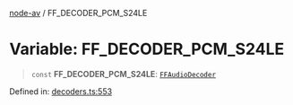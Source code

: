 [node-av](../globals.md) / FF\_DECODER\_PCM\_S24LE

# Variable: FF\_DECODER\_PCM\_S24LE

> `const` **FF\_DECODER\_PCM\_S24LE**: [`FFAudioDecoder`](../type-aliases/FFAudioDecoder.md)

Defined in: [decoders.ts:553](https://github.com/seydx/av/blob/f8631fc881b394300b1479f511d55cf1c370a87f/src/constants/decoders.ts#L553)
